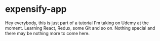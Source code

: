 # expensify-app
Hey everybody, this is just part of a tutorial I'm taking on Udemy at the moment.
Learning React, Redux, some Git and so on. Nothing special and there may be nothing more to come here.
